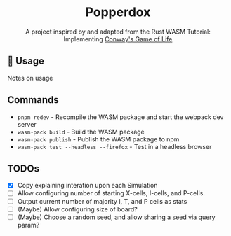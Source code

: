 <div align="center"><h1>Popperdox</h1>
A project inspired by and adapted from the Rust WASM Tutorial: Implementing <a target="_blank" rel="noreferrer" href="https://rustwasm.github.io/docs/book/game-of-life/introduction.html">Conway's Game of Life</a>
</div>

## 🚴 Usage

Notes on usage

## Commands

- `pnpm redev` - Recompile the WASM package and start the webpack dev server
- `wasm-pack build` - Build the WASM package
- `wasm-pack publish` - Publish the WASM package to npm
- `wasm-pack test --headless --firefox` - Test in a headless browser

## TODOs

- [x] Copy explaining interation upon each Simulation
- [ ] Allow configuring number of starting X-cells, I-cells, and P-cells.
- [ ] Output current number of majority I, T, and P cells as stats
- [ ] (Maybe) Allow configuring size of board?
- [ ] (Maybe) Choose a random seed, and allow sharing a seed via query param?
